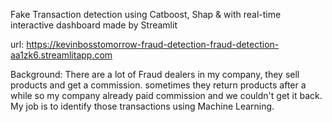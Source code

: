 
 Fake Transaction detection using Catboost, Shap & with real-time interactive dashboard made by Streamlit

 url: https://kevinbosstomorrow-fraud-detection-fraud-detection-aa1zk6.streamlitapp.com
 

Background: There are a lot of Fraud dealers in my company, they sell products and get a commission. sometimes they return products after a while so my company already paid commission and we couldn't get it back. My job is to identify those transactions using Machine Learning. 
